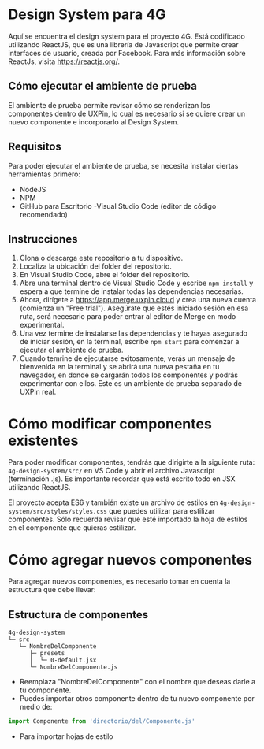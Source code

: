 # Design System para 4G

Aquí se encuentra el design system para el proyecto 4G. Está codificado utilizando ReactJS, que es una librería de Javascript que permite crear interfaces de usuario, creada por Facebook. Para más información sobre ReactJs, visita https://reactjs.org/.

## Cómo ejecutar el ambiente de prueba

El ambiente de prueba permite revisar cómo se renderizan los componentes dentro de UXPin, lo cual es necesario si se quiere crear un nuevo componente e incorporarlo al Design System. 

## Requisitos
Para poder ejecutar el ambiente de prueba, se necesita instalar ciertas herramientas primero:

- NodeJS
- NPM
- GitHub para Escritorio
-Visual Studio Code (editor de código recomendado)

## Instrucciones
1.  Clona o descarga este repositorio a tu dispositivo.
2.  Localiza la ubicación del folder del repositorio.
3.  En Visual Studio Code, abre el folder del repositorio.
4.  Abre una terminal dentro de Visual Studio Code y escribe `npm install` y espera a que termine de instalar todas las dependencias necesarias.
5.  Ahora, dirígete a https://app.merge.uxpin.cloud y crea una nueva cuenta (comienza un "Free trial"). Asegúrate que estés iniciado sesión en esa ruta, será necesario para poder entrar al editor de Merge en modo experimental.
6.  Una vez termine de instalarse las dependencias y te hayas asegurado de iniciar sesión, en la terminal, escribe `npm start` para comenzar a ejecutar el ambiente de prueba.
7.  Cuando temrine de ejecutarse exitosamente, verás un mensaje de bienvenida en la terminal y se abrirá una nueva pestaña en tu navegador, en donde se cargarán todos los componentes y podrás experimentar con ellos. Este es un ambiente de prueba separado de UXPin real.

# Cómo modificar componentes existentes

Para poder modificar componentes, tendrás que dirigirte a la siguiente ruta: `4g-design-system/src/` en VS Code y abrir el archivo Javascript (terminación .js). Es importante recordar que está escrito todo en JSX utilizando ReactJS.

El proyecto acepta ES6 y también existe un archivo de estilos en `4g-design-system/src/styles/styles.css` que puedes utilizar para estilizar componentes. Sólo recuerda revisar que esté importado la hoja de estilos en el componente que quieras estilizar.

# Cómo agregar nuevos componentes

Para agregar nuevos componentes, es necesario tomar en cuenta la estructura que debe llevar:

## Estructura de componentes

    4g-design-system
    └─ src
       └─ NombreDelComponente
          ├─ presets
          │  └─ 0-default.jsx
          └─ NombreDelComponente.js
          
* Reemplaza "NombreDelComponente" con el nombre que deseas darle a tu componente. 
* Puedes importar otros componente dentro de tu nuevo componente por medio de:
````javascript 
import Componente from 'directorio/del/Componente.js'
```` 
* Para importar hojas de estilo
